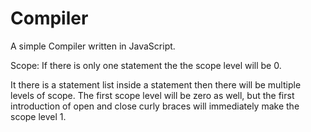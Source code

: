 Compiler
========

A simple Compiler written in JavaScript.

Scope:
If there is only one statement the the scope level will  be 0.

It there is a statement list inside a statement then there will be multiple levels of scope. The first scope level will be zero as well, but the first introduction of open and close curly braces will immediately make the scope level 1.

